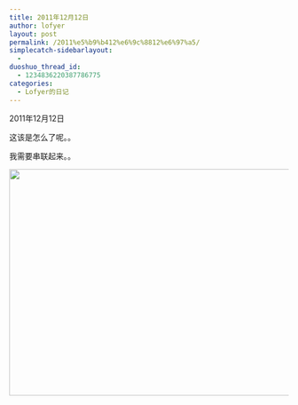 ```yaml
---
title: 2011年12月12日
author: lofyer
layout: post
permalink: /2011%e5%b9%b412%e6%9c%8812%e6%97%a5/
simplecatch-sidebarlayout:
  - 
duoshuo_thread_id:
  - 1234836220387786775
categories:
  - Lofyer的日记
---
```

2011年12月12日

这该是怎么了呢。。

我需要串联起来。。

[<img class="alignnone size-full wp-image-671" title="667" src="http://lofyer.org/wp-content/uploads/2011/12/667.jpg" alt="" width="634" height="408" />][1]

 [1]: http://lofyer.org/wp-content/uploads/2011/12/667.jpg
